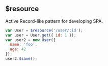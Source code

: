 ## $resource

Active Record-like pattern for developing SPA.

```javascript
var User = $resource('/user/:id');
var user = User.get({ id: 1 });
var user2 = new User({
  name: 'foo',
  age: 42
});
user2.$save();
```
